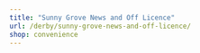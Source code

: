 ```yaml
---
title: "Sunny Grove News and Off Licence"
url: /derby/sunny-grove-news-and-off-licence/
shop: convenience
---
```

